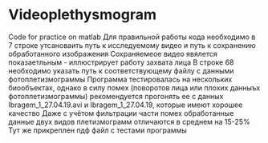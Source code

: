 # Videoplethysmogram
Code for practice on matlab
Для правильной работы кода необходимо в 7 строке утсановаить путь к исследуемому видео и путь к сохранению обработанного изображения
Сохраняемеое видео явялется показаетльным - иллюстрирует работу захвата лица 
В строке 68 необходимо указать путь к соответствующему файлу с данными фотоплетизмограммы 
Программа тестировалась на нескольких биообъектах, однако в силу помех (поворотов лица или плохих данныъх фотоплетизмограммы) рекомендуется прогонять ее 
с данных Ibragem_1_27.04.19.avi и Ibragem_1_27.04.19, которые имеют хорошее качество 
Даже с учётом фильтрации части помех обработанные данные двух видов плетизмограмм отличаются в среднем на 15-25%
Тут же прикреплен пдф файл с тестами программы
